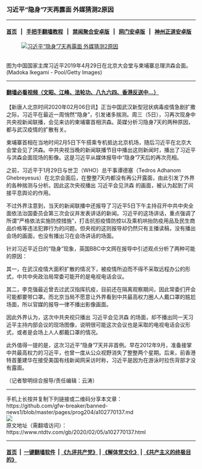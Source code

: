 ### 习近平“隐身”7天再露面   外媒猜测2原因
------------------------

#### [首页](https://github.com/gfw-breaker/banned-news1/blob/master/README.md) &nbsp;&nbsp;|&nbsp;&nbsp; [手把手翻墙教程](https://github.com/gfw-breaker/guides/wiki) &nbsp;&nbsp;|&nbsp;&nbsp; [禁闻聚合安卓版](https://github.com/gfw-breaker/bn-android) &nbsp;&nbsp;|&nbsp;&nbsp; [网门安卓版](https://github.com/oGate2/oGate) &nbsp;&nbsp;|&nbsp;&nbsp; [神州正道安卓版](https://github.com/SzzdOgate/update) 



<div><div class="featured_image">
 <a href="https://i.ntdtv.com/assets/uploads/2020/02/GettyImages-1140059127.jpg" target="_blank">
  <figure>
   <img alt="习近平“隐身”7天再露面   外媒猜测2原因" src="https://i.ntdtv.com/assets/uploads/2020/02/GettyImages-1140059127-800x450.jpg"/>
  </figure><br/>
 </a>
 <span class="caption">
  图为中国国家主席习近平2019年4月29日在北京大会堂与柬埔寨总理洪森会面。(Madoka Ikegami - Pool/Getty Images)
 </span>
</div>
</div><hr/>

#### [翻墙必看视频（文昭、江峰、法轮功、八九六四、香港反送中...）](https://github.com/gfw-breaker/banned-news1/blob/master/pages/link3.md)

<div><div class="post_content" itemprop="articleBody">
 <p>
  【新唐人北京时间2020年02月06日讯】正当中国武汉新型冠状病毒疫情急剧扩撒之际，习近平在最近一周悄然“隐身”，引发诸多揣测。周三（5日），习再次现身中共央视新闻联播，会见来访的柬埔寨首相洪森。英媒分析习隐身7天的两种原因，都与武汉疫情的扩散有关。
 </p>
 <p>
  柬埔寨首相在当地时间2月5日下午搭乘专机抵达北京机场，随后习近平在北京大会堂会见了洪森。中共央视当晚的新闻联播节目中播出这则新闻时，播出了习近平与洪森会面现场的影像。这是习近平从媒体报导中“隐身”7天后的再次亮相。
 </p>
 <p>
  之前，习近平于1月29日与世卫（WHO）总干事谭德塞（Tedros Adhanom Ghebreyesus）在北京会面后，在整整7天内都没有再公开露面，由此引发了外界的各种揣测与分析。因此这次央视播出
  <ok href="https://www.ntdtv.com/gb/习近平会见洪森.htm">
   习近平会见洪森
  </ok>
  的画面，被认为起到了间接平息舆论的作用。
 </p>
 <p>
  不过外界注意到，当天的新闻联播中还报导了习近平5日下午主持召开中共中央全面依法治国委员会第三次会议并发表讲话的新闻。习近平的这场讲话，重点强调了所谓“严格依法实施防控措施”，打击抗拒疫情防控以及乘机哄抬防疫用品及民生商品价格等违法犯罪行为的问题。但央视的这则报导却仍然只有主播读稿，没有播出会场的画面，也没有播出习在会场讲话的场面。
 </p>
 <p>
  针对习近平近日的“隐身”现象，英国BBC中文网在报导中引述观点分析了两种可能的原因：
 </p>
 <p>
  其一，在武汉疫情大面积扩散的情况下，被疫情所迫而不得不采取远程办公的形式，中共中央政治局常委可能开的是电视电话会议。
 </p>
 <p>
  其二，李克强最近曾去过武汉指挥抗疫，目前还在隔离观察期间，因此常委们开会可能都要带口罩。而北京当局不愿意让外界看到中共最高权力圈人人戴口罩的尴尬场面，所以官媒的报导一律不播出影像画面。
 </p>
 <p>
  因此外界认为，这次中共央视只播出
  <ok href="https://www.ntdtv.com/gb/习近平会见洪森.htm">
   习近平会见洪森
  </ok>
  的场面，却不播出同一天习近平主持内部会议的现场图像，说明很可能这次会议也是采取的电视电话会议形式，或者是会场上人人都戴口罩的情况。
 </p>
 <p>
  此外值得一提的是，这次习近平“隐身”7天并非首例。早在2012年9月，准备接掌中共最高权力的习近平，也曾一度从公众视野消失了整整两个星期。后来，前香港特首董建华在接受美国有线新闻网采访时称，习近平是因为在游泳时拉伤背部才没有露面。
 </p>
 <p>
  （记者黎明综合报导/责任编辑：云涛）
 </p>
 <div class="single_ad">
 </div>
</div>
</div>
<hr/>
手机上长按并复制下列链接或二维码分享本文章：<br/>
https://github.com/gfw-breaker/banned-news1/blob/master/pages/prog204/a102770137.md <br/>
<a href='https://github.com/gfw-breaker/banned-news1/blob/master/pages/prog204/a102770137.md'><img src='https://github.com/gfw-breaker/banned-news1/blob/master/pages/prog204/a102770137.md.png'/></a> <br/>
原文地址（需翻墙访问）：https://www.ntdtv.com/gb/2020/02/05/a102770137.html


------------------------
#### [首页](https://github.com/gfw-breaker/banned-news1/blob/master/README.md) &nbsp;|&nbsp; [一键翻墙软件](https://github.com/gfw-breaker/nogfw/blob/master/README.md) &nbsp;| [《九评共产党》](https://github.com/gfw-breaker/9ping.md/blob/master/README.md#九评之一评共产党是什么) | [《解体党文化》](https://github.com/gfw-breaker/jtdwh.md/blob/master/README.md) | [《共产主义的终极目的》](https://github.com/gfw-breaker/gczydzjmd.md/blob/master/README.md)


<img src='http://gfw-breaker.win/banned-news/pages/prog204/a102770137.md' width='0px' height='0px'/>